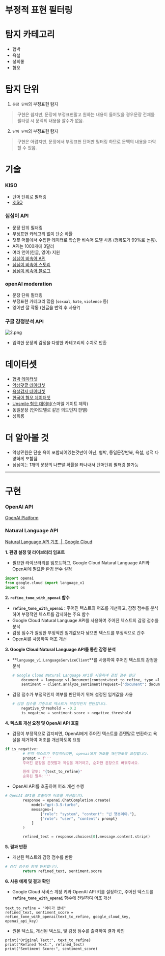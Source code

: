 # 부정적 표현 필터링

# 탐지 카테고리

- 협박
- 욕설
- 성희롱
- 혐오

# 탐지 단위

1. `문장 단위`의 부정표현 탐지
> 구현은 쉽지만, 문장에 부정표현말고 원하는 내용이 들어있을 경우문장 전체를 필터링 시 문맥의 내용을 알수가 없음. 
2. `단어 단위`의 부정표현 탐지 
> 구현은 어렵지만, 문장에서 부정표현 단어만 필터링 하므로 문맥의 내용을 파악할 수 있음.

# 기술

### KISO

- 단어 단위로 필터링
- [KISO](https://www.safekiso.com/)

### 심심이 API

- 문장 단위 필터링
- 부정표현 카테고리 없이 단순 확률
- 챗봇 어플에서 수집한 데이터로 학습한 비속어 모델 사용 (정확도가 99%로 높음).
- API는 1000개에 3달러
- 여러 언어(한글, 영어) 지원
- [심심이 비속어 API](https://workshop.simsimi.com/en/document)
- [심심이 비속어 스토리](https://github.com/simsimi/DeepBadSentence)
- [심심이 비속어 블로그](http://blog.simsimi.com/2019/03/blog-post.html)

### openAI moderation

- 문장 단위 필터링
- 부정표현 카테고리 많음 (`sexual`, `hate`, `violence` 등)
- 영어만 잘 작동 (한글을 번역 후 사용?)

### 구글 감정분석 API

![2.png](https://prod-files-secure.s3.us-west-2.amazonaws.com/3db48933-f457-4768-90b1-8108f219fb16/aee390c1-5f3c-4283-b665-cb8019227d63/2.png)

- 입력한 문장의 감정을 다양한 카테고리의 수치로 반환

# 데이터셋

- [협박 데이터셋](https://github.com/tunib-ai/DKTC)
- [악성댓글 데이터셋](https://github.com/ZIZUN/korean-malicious-comments-dataset)
- [욕설감지 데이터셋](https://github.com/2runo/Curse-detection-data)
- [한국어 혐오 데이터셋](https://ko-nlp.github.io/Korpora/ko-docs/corpuslist/korean_hate_speech.html)
- [Unsmile 혐오 데이터](https://github.com/smilegate-ai/korean_unsmile_dataset)(스마일 게이트 제작)
- 동일문장 (언어모델로 같은 의도인지 판별)
- 성희롱

# 더 알아볼 것

- 악성민원은 단순 욕이 포함되어있는것만이 아닌, 협박, 동일문장반복, 욕설, 성적 다양하게 포함됨
- 심심이는 1개의 문장의 나쁜말 확률을 타나내서 단어단위 필터링 불가능

---

# 구현

### OpenAI API

[OpenAI Platform](https://platform.openai.com/docs/api-reference/chat/create)

### Natural Language API

[Natural Language API 기초  |  Google Cloud](https://cloud.google.com/natural-language/docs/basics?hl=ko)

**1. 환경 설정 및 라이브러리 임포트**

- 필요한 라이브러리를 임포트하고, Google Cloud Natural Language API와 OpenAI에 필요한 환경 변수 설정

```python
import openai
from google.cloud import language_v1
import os
```

**2. `refine_tone_with_openai` 함수**

- **`refine_tone_with_openai`** :  주어진 텍스트의 어조를 개선하고, 감정 점수를 분석하여 부정적인 텍스트를 감지하는 주요 함수
- Google Cloud Natural Language API를 사용하여 주어진 텍스트의 감정 점수를 분석
- 감정 점수가 일정한 부정적인 임계값보다 낮으면 텍스트를 부정적으로 간주
- OpenAI를 사용하여 어조 개선

**3. Google Cloud Natural Language API를 통한 감정 분석**

- **`language_v1.LanguageServiceClient`**를 사용하여 주어진 텍스트의 감정을 분석
    
    ```python
    # Google Cloud Natural Language API를 사용하여 감정 점수 판단
        document = language_v1.Document(content=text_to_refine, type_=language_v1.Document.Type.PLAIN_TEXT)
        sentiment = client.analyze_sentiment(request={"document": document}).document_sentiment
    ```
    
- 감정 점수가 부정적인지 여부를 판단하기 위해 설정된 임계값을 사용
    
    ```python
    # 감정 점수를 기준으로 텍스트가 부정적인지 판단합니다.
        negative_threshold = -0.2
        is_negative = sentiment.score < negative_threshold
    ```
    

**4. 텍스트 개선 요청 및 OpenAI API 호출**

- 감정이 부정적으로 감지되면, OpenAI에게 주어진 텍스트를 존댓말로 변환하고 욕설을 제거하여 어조를 개선하도록 요청

```python
if is_negative:
        # 만약 텍스트가 부정적이라면, openai에게 어조를 개선하도록 요청합니다.
        prompt = f'''
        주어진 문장을 존댓말과 욕설을 제거하고, 순화한 문장으로 바꿔주세요.

        원래 말투: "{text_to_refine}"
        순화된 말투:'''
```

- OpenAI API를 호출하여 어조 개선 수행

```python
# OpenAI API를 호출하여 어조를 개선합니다.
        response = openai.ChatCompletion.create(
            model="gpt-3.5-turbo",
            messages=[
                {"role": "system", "content": "넌 챗봇이야."},
                {"role": "user", "content": prompt}
            ]
        )

        refined_text = response.choices[0].message.content.strip()
```

**5. 결과 반환**

- 개선된 텍스트와 감정 점수를 반환

```python
# 감정 점수와 함께 반환합니다.
        return refined_text, sentiment.score
```

**6. 사용 예제 및 결과 확인**

- Google Cloud 서비스 계정 키와 OpenAI API 키를 설정하고, 주어진 텍스트를 **`refine_tone_with_openai`** 함수에 전달하여 어조 개선

```
text_to_refine = "어이가 없네"
refined_text, sentiment_score = refine_tone_with_openai(text_to_refine, google_cloud_key, openai_api_key)
```

- 원본 텍스트, 개선된 텍스트, 및 감정 점수를 출력하여 결과 확인

```
print("Original Text:", text_to_refine)
print("Refined Text:", refined_text)
print("Sentiment Score:", sentiment_score)
```
